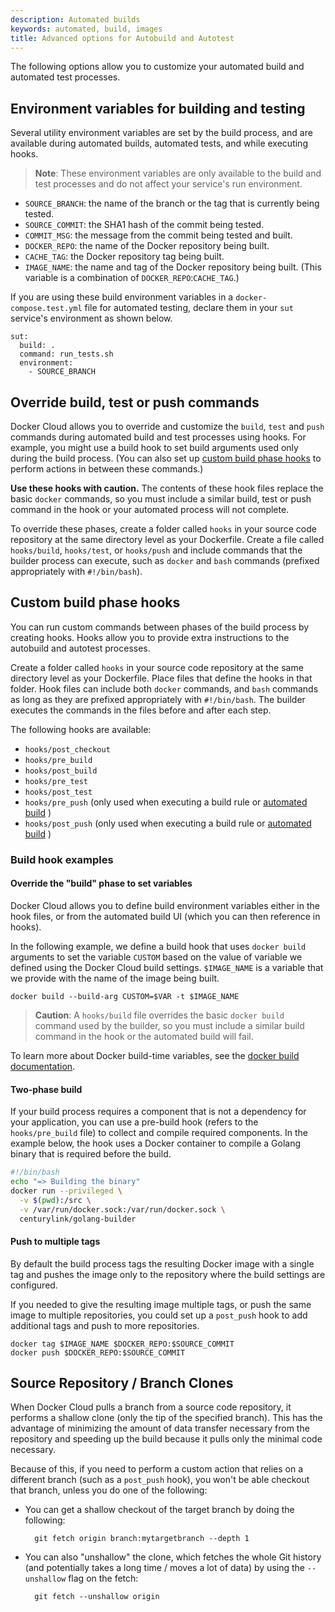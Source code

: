 ```yaml
---
description: Automated builds
keywords: automated, build, images
title: Advanced options for Autobuild and Autotest
---
```


The following options allow you to customize your automated build and automated test processes.

## Environment variables for building and testing

Several utility environment variables are set by the build process, and are
available during automated builds, automated tests, and while executing
hooks.

> **Note**: These environment variables are only available to the build and test
processes and do not affect your service's run environment.

* `SOURCE_BRANCH`: the name of the branch or the tag that is currently being tested.
* `SOURCE_COMMIT`: the SHA1 hash of the commit being tested.
* `COMMIT_MSG`: the message from the commit being tested and built.
* `DOCKER_REPO`: the name of the Docker repository being built.
* `CACHE_TAG`: the Docker repository tag being built.
* `IMAGE_NAME`: the name and tag of the Docker repository being built. (This variable is a combination of `DOCKER_REPO`:`CACHE_TAG`.)

If you are using these build environment variables in a
`docker-compose.test.yml` file for automated testing, declare them in your `sut`
service's environment as shown below.

```none
sut:
  build: .
  command: run_tests.sh
  environment:
    - SOURCE_BRANCH
```


## Override build, test or push commands

Docker Cloud allows you to override and customize the `build`, `test` and `push`
commands during automated build and test processes using hooks. For example, you
might use a build hook to set build arguments used only during the build
process. (You can also set up [custom build phase hooks](#custom-build-phase-hooks) to perform actions in between these commands.)

**Use these hooks with caution.** The contents of these hook files replace the
basic `docker` commands, so you must include a similar build, test or push
command in the hook or your automated process will not complete.

To override these phases, create a folder called `hooks` in your source code
repository at the same directory level as your Dockerfile. Create a file called
`hooks/build`, `hooks/test`, or `hooks/push` and include commands that the
builder process can execute, such as `docker` and `bash` commands (prefixed appropriately with `#!/bin/bash`).

## Custom build phase hooks

You can run custom commands between phases of the build process by creating
hooks. Hooks allow you to provide extra instructions to the autobuild and
autotest processes.

Create a folder called `hooks` in your source code repository at the same
directory level as your Dockerfile. Place files that define the hooks in that
folder. Hook files can include both `docker` commands, and `bash` commands as long as they are prefixed appropriately with `#!/bin/bash`. The builder executes the commands in the files before and after each step.

The following hooks are available:

* `hooks/post_checkout`
* `hooks/pre_build`
* `hooks/post_build`
* `hooks/pre_test`
* `hooks/post_test`
* `hooks/pre_push` (only used when executing a build rule or [automated build](automated-build.md) )
* `hooks/post_push` (only used when executing a build rule or [automated build](automated-build.md) )

### Build hook examples

#### Override the "build" phase to set variables

Docker Cloud allows you to define build environment variables either in the hook files, or from the automated build UI (which you can then reference in hooks).

In the following example, we define a build hook that uses `docker build` arguments to set the variable `CUSTOM` based on the value of variable we defined using the Docker Cloud build settings. `$IMAGE_NAME` is a variable that we provide with the name of the image being built.

```none
docker build --build-arg CUSTOM=$VAR -t $IMAGE_NAME
```

> **Caution**: A `hooks/build` file overrides the basic `docker build` command
used by the builder, so you must include a similar build command in the hook or
the automated build will fail.

To learn more about Docker build-time variables, see the [docker build documentation](/engine/reference/commandline/build/#/set-build-time-variables---build-arg).

#### Two-phase build

If your build process requires a component that is not a dependency for your application, you can use a pre-build hook (refers to the `hooks/pre_build` file) to collect and compile required components. In the example below, the hook uses a Docker container to compile a Golang binary that is required before the build.

```bash
#!/bin/bash
echo "=> Building the binary"
docker run --privileged \
  -v $(pwd):/src \
  -v /var/run/docker.sock:/var/run/docker.sock \
  centurylink/golang-builder
```

#### Push to multiple tags

By default the build process tags the resulting Docker image with a single tag and pushes the image only to the repository where the build settings are configured.

If you needed to give the resulting image multiple tags, or push the same image to multiple repositories, you could set up a `post_push` hook to add additional tags and push to more repositories.

```none
docker tag $IMAGE_NAME $DOCKER_REPO:$SOURCE_COMMIT
docker push $DOCKER_REPO:$SOURCE_COMMIT
```

## Source Repository / Branch Clones

When Docker Cloud pulls a branch from a source code repository, it performs
a shallow clone (only the tip of the specified branch).  This has the advantage
of minimizing the amount of data transfer necessary from the repository and 
speeding up the build because it pulls only the minimal code necessary. 

Because of this, if you need to perform a custom action that relies on a different 
branch (such as a `post_push` hook), you won't be able checkout that branch, unless
you do one of the following:

* You can get a shallow checkout of the target branch by doing the following:

		git fetch origin branch:mytargetbranch --depth 1

* You can also "unshallow" the clone, which fetches the whole Git history (and potentially
takes a long time / moves a lot of data) by using the `--unshallow` flag on the fetch:

		git fetch --unshallow origin
